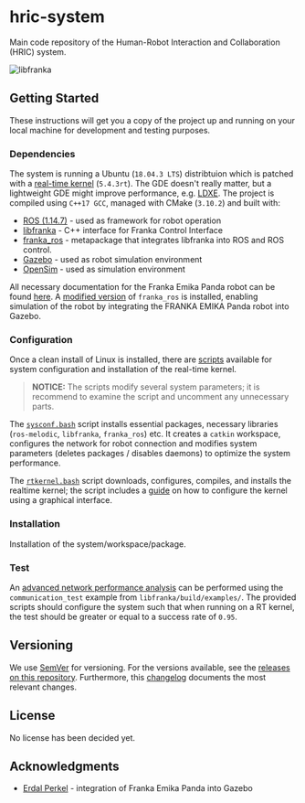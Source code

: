 # hric-system

Main code repository of the Human-Robot Interaction and Collaboration (HRIC) system.

![libfranka](https://frankaemika.github.io/docs/_images/libfranka-architecture.png "libfranka schematic overview.")

## Getting Started

These instructions will get you a copy of the project up and running on your local machine for development and testing purposes.

### Dependencies

The system is running a Ubuntu (`18.04.3 LTS`) distribtuion which is patched with a [real-time kernel][rt-kernel] (`5.4.3rt`). The GDE doesn't really matter, but a lightweight GDE might improve performance, e.g. [LDXE][lubuntu]. The project is compiled using `C++17 GCC`, managed with CMake (`3.10.2`) and built with:

* [ROS (1.14.7)][ros] - used as framework for robot operation
* [libfranka][libfranka] - C++ interface for Franka Control Interface
* [franka_ros][franka_ros] - metapackage that integrates libfranka into ROS and ROS control.
* [Gazebo][gazebo] - used as robot simulation environment
* [OpenSim][opensim] - used as simulation environment

All necessary documentation for the Franka Emika Panda robot can be found [here](https://frankaemika.github.io/docs/). A [modified version][erdal-ros] of `franka_ros` is installed, enabling simulation of the robot by integrating the FRANKA EMIKA Panda robot into Gazebo.

### Configuration

Once a clean install of Linux is installed, there are [scripts][sh-dir] available for system configuration and installation of the real-time kernel.

> **NOTICE:**
> The scripts modify several system parameters; it is recommend to examine the script and uncomment any unnecessary parts.

The [`sysconf.bash`][sysconf-sh] script installs essential packages, necessary libraries (`ros-melodic`, `libfranka`, `franka_ros`) etc. It creates a `catkin` workspace, configures the network for robot connection and modifies system parameters (deletes packages / disables daemons) to optimize the system performance.

The [`rtkernel.bash`][rt-kernel-sh] script downloads, configures, compiles, and installs the realtime kernel; the script includes a [guide][rt-kernel-guide] on how to configure the kernel using a graphical interface.

### Installation

Installation of the system/workspace/package.

### Test

An [advanced network performance analysis][comm-test] can be performed using the `communication_test` example from `libfranka/build/examples/`. The provided scripts should configure the system such that when running on a RT kernel, the test  should be greater or equal to a success rate of `0.95`.

## Versioning

We use [SemVer](http://semver.org/) for versioning. For the versions available, see the [releases on this repository](about:blank). Furthermore, this [changelog](CHANGELOG.md) documents the most relevant changes.

## License

No license has been decided yet.

## Acknowledgments

- [Erdal Perkel][erdal-git] - integration of Franka Emika Panda into Gazebo

[ros]: http://wiki.ros.org/melodic/
[libfranka]: https://frankaemika.github.io/docs/libfranka.html
[franka_ros]: https://github.com/frankaemika/franka_ros
[gazebo]: http://gazebosim.org/
[opensim]: http://simtk.org/projects/opensim
[lubuntu]: https://lubuntu.me/

[sh-dir]: /scripts/
[rt-kernel]: https://index.ros.org/doc/ros2/Tutorials/Building-Realtime-rt_preempt-kernel-for-ROS-2/
[rt-kernel-sh]: google.com
[rt-kernel-guide]: google.com
[sysconf-sh]: google.com
[erdal-ros]: https://erdalpekel.de/?p=55
[erdal-git]: https://github.com/erdalpekel
[comm-test]: https://frankaemika.github.io/docs/troubleshooting.html#advanced-network-performance-analysis
